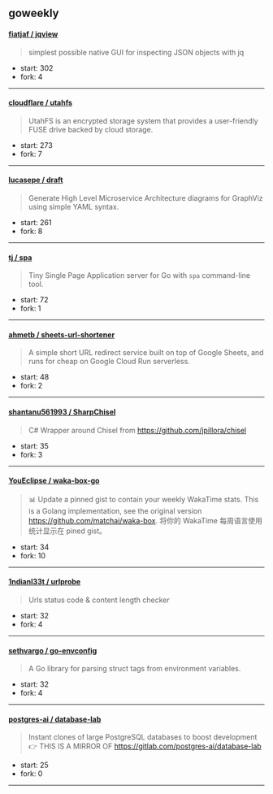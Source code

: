 ## goweekly

#### [fiatjaf / jqview](https://github.com/fiatjaf/jqview)

> simplest possible native GUI for inspecting JSON objects with jq

+ start: 302
+ fork: 4

----


#### [cloudflare / utahfs](https://github.com/cloudflare/utahfs)

> UtahFS is an encrypted storage system that provides a user-friendly FUSE drive backed by cloud storage.

+ start: 273
+ fork: 7

----


#### [lucasepe / draft](https://github.com/lucasepe/draft)

> Generate High Level Microservice Architecture diagrams for GraphViz using simple YAML syntax.

+ start: 261
+ fork: 8

----


#### [tj / spa](https://github.com/tj/spa)

> Tiny Single Page Application server for Go with `spa` command-line tool.

+ start: 72
+ fork: 1

----


#### [ahmetb / sheets-url-shortener](https://github.com/ahmetb/sheets-url-shortener)

> A simple short URL redirect service built on top of Google Sheets, and runs for cheap on Google Cloud Run serverless.

+ start: 48
+ fork: 2

----


#### [shantanu561993 / SharpChisel](https://github.com/shantanu561993/SharpChisel)

> C# Wrapper around Chisel from https://github.com/jpillora/chisel

+ start: 35
+ fork: 3

----


#### [YouEclipse / waka-box-go](https://github.com/YouEclipse/waka-box-go)

> 📊 Update a pinned gist to contain your weekly WakaTime stats.  This is a Golang implementation, see the original version https://github.com/matchai/waka-box.   将你的 WakaTime 每周语言使用统计显示在 pined gist。

+ start: 34
+ fork: 10

----


#### [1ndianl33t / urlprobe](https://github.com/1ndianl33t/urlprobe)

> Urls status code & content length checker

+ start: 32
+ fork: 4

----


#### [sethvargo / go-envconfig](https://github.com/sethvargo/go-envconfig)

> A Go library for parsing struct tags from environment variables.

+ start: 32
+ fork: 4

----


#### [postgres-ai / database-lab](https://github.com/postgres-ai/database-lab)

> Instant clones of large PostgreSQL databases to boost development  👉 THIS IS A MIRROR OF https://gitlab.com/postgres-ai/database-lab

+ start: 25
+ fork: 0

----

